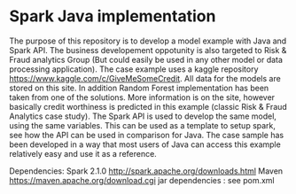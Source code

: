 # Spark Java implementation
The purpose of this repository is to develop a model example with Java and Spark API. The business developement oppotunity is also targeted to Risk & Fraud analytics 
Group (But could easily be used in any other model or data processing application).
The case example uses a kaggle repository https://www.kaggle.com/c/GiveMeSomeCredit. All data for the models are stored on this site. In addition Random Forest implementation has 
been taken from one of the solutions. More information is on the site, however basically credit worthiness is predicted in this example (classic Risk & Fraud Analytics case study). The 
Spark API is used to develop the same model, using the same variables. This can be used as a template to setup spark, see how the API can be used in comparison for Java. The case sample 
has been developed in a way that most users of Java can access this example relatively easy and use it as a reference.

Dependencies: 
Spark 2.1.0 http://spark.apache.org/downloads.html
Maven https://maven.apache.org/download.cgi
jar dependencies : 
see pom.xml
